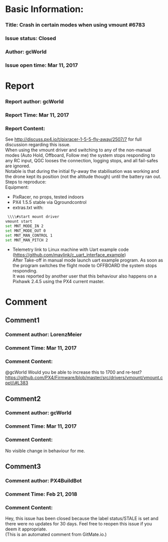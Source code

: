 # Basic Information:
### Title:  Crash in certain modes when using vmount #6783 
### Issue status: Closed
### Author: gcWorld
### Issue open time: Mar 11, 2017
# Report
### Report author: gcWorld
### Report Time: Mar 11, 2017
### Report Content:   
See http://discuss.px4.io/t/pixracer-1-5-5-fly-away/2507/7 for full discussion regarding this issue.  
When using the vmount driver and switching to any of the non-manual modes (Auto Hold, Offboard, Follow me) the system stops responding to any RC input, QGC looses the connection, logging stops, and all fail-safes are ignored.    
Notable is that during the initial fly-away the stabilisation was working and the drone kept its position (not the altitude though) until the battery ran out.  
Steps to reproduce:    
Equipment:  
- PixRacer, no props, tested indoors  
- PX4 1.5.5 stable via Qgroundcontrol  
- extras.txt with:  
    
```bash     
 \\\\#start mount driver        
vmount start        
set MNT_MODE_IN 2        
set MNT_MODE_OUT 0        
set MNT_MAN_CONTROL 1        
set MNT_MAN_PITCH 2        
```  
- Telemetry link to Linux machine with Uart example code (https://github.com/mavlink/c_uart_interface_example)  
After Take-off in manual mode launch uart example program. As soon as the program switches the flight mode to OFFBOARD the system stops responding.  
It was reported by another user that this behaviour also happens on a Pixhawk 2.4.5 using the PX4 current master.  

# Comment
## Comment1
### Comment author: LorenzMeier
### Comment Time: Mar 11, 2017
### Comment Content:   
@gcWorld Would you be able to increase this to 1700 and re-test?    
https://github.com/PX4/Firmware/blob/master/src/drivers/vmount/vmount.cpp\\\#L383  

## Comment2
### Comment author: gcWorld
### Comment Time: Mar 11, 2017
### Comment Content:   
No visible change in behaviour for me.  

## Comment3
### Comment author: PX4BuildBot
### Comment Time: Feb 21, 2018
### Comment Content:   
Hey, this issue has been closed because the label status/STALE is set and there were no updates for 30 days. Feel free to reopen this issue if you deem it appropriate.  
(This is an automated comment from GitMate.io.)  
